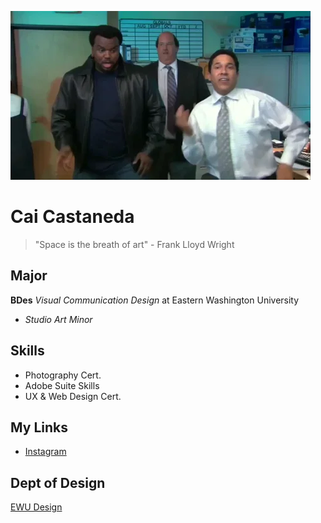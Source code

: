 ![Funny GIF](giphy.webp)

# Cai Castaneda

> "Space is the breath of art" - Frank Lloyd Wright

## Major
**BDes** _Visual Communication Design_ at Eastern Washington University 

- _Studio Art Minor_

## Skills
- Photography Cert.
- Adobe Suite Skills
- UX & Web Design Cert.


## My Links
* [Instagram](https://www.instagram.com/creatingwithcai/)

## Dept of Design
[EWU Design](https://www.ewu.edu/cstem/design/)
